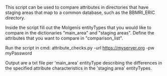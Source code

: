This script can be used to compare attributes in directories that have staging areas that map to a 
common database, such as the BBMRI_ERIC directory.

Inside the script fill out the Molgenis entityTypes that you would like to compare in the dictionaries "main_area" and 
"staging areas". Define the attributes that you want to compare in "comparison_list".

Run the script in cmd:
attribute_checks.py -url https://myserver.org -pw myPassword

Output are a txt file per 'main_area' entityType describing the differences in the specified attribute characteristics in the 'staging area' entityTypes.